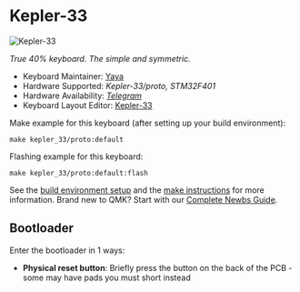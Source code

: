 # Kepler-33

![Kepler-33](https://i.imgur.com/zVvzBrOl.png)

*True 40% keyboard. The simple and symmetric.*

* Keyboard Maintainer: [Yaya](https://github.com/seityaya)
* Hardware Supported: *Kepler-33/proto, STM32F401*
* Hardware Availability: *[Telegram](https://t.me/seityaya)*
* Keyboard Layout Editor: [Kepler-33](http://www.keyboard-layout-editor.com/#/gists/a456c2256174a2cfa0b4aea832e78d8e)

Make example for this keyboard (after setting up your build environment):

    make kepler_33/proto:default

Flashing example for this keyboard:

    make kepler_33/proto:default:flash

See the [build environment setup](https://docs.qmk.fm/#/getting_started_build_tools) and the [make instructions](https://docs.qmk.fm/#/getting_started_make_guide) for more information. Brand new to QMK? Start with our [Complete Newbs Guide](https://docs.qmk.fm/#/newbs).

## Bootloader

Enter the bootloader in 1 ways:

* **Physical reset button**: Briefly press the button on the back of the PCB - some may have pads you must short instead